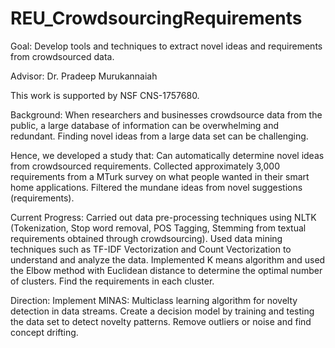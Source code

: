 # REU_CrowdsourcingRequirements
Goal: Develop tools and techniques to extract novel ideas and requirements from crowdsourced data. 

Advisor: Dr. Pradeep Murukannaiah

This work is supported by NSF CNS-1757680. 


Background: 
When researchers and businesses crowdsource data from the public, a large database of information can be overwhelming and redundant.
Finding novel ideas from a large data set can be challenging. 

Hence, we developed a study that:
Can automatically determine novel ideas from crowdsourced requirements.
Collected approximately 3,000 requirements from a MTurk survey on what people wanted in their smart home applications.
Filtered the mundane ideas from novel suggestions (requirements).


Current Progress:
Carried out data pre-processing techniques using NLTK (Tokenization, Stop word removal, POS Tagging, Stemming from textual requirements obtained through crowdsourcing). 
Used data mining techniques such as TF-IDF Vectorization and Count Vectorization to understand and analyze the data. 
Implemented K means algorithm and used the Elbow method with Euclidean distance to determine the optimal number of clusters. 
Find the requirements in each cluster.


Direction:
Implement MINAS: Multiclass learning algorithm for novelty detection in data streams.
Create a decision model by training and testing the data set to detect novelty patterns. 
Remove outliers or noise and find concept drifting.

